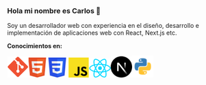 ### Hola mi nombre es Carlos 👋

Soy un desarrollador web con experiencia en el diseño, desarrollo e implementación de aplicaciones web con React, Next.js etc.
 
**Conocimientos en:**

<img src="img/Git_icon.svg" alt="git" width="50"><img src="img/HTML5_logo.svg" alt="git" width="42"><img src="img/CSS3_logo.svg" alt="git" width="50"><img src="img/JavaScript-logo.svg" alt="git" width="50"><img src="img/react.svg" alt="git" width="50"><img src="img/N-js.svg" alt="git" width="50"><img src="img/Python-logo.svg" alt="git" width="50">

<!--
**carlos1297/carlos1297** is a ✨ _special_ ✨ repository because its `README.md` (this file) appears on your GitHub profile.

Here are some ideas to get you started:

- 🔭 I’m currently working on ...
- 🌱 I’m currently learning ...
- 👯 I’m looking to collaborate on ...
- 🤔 I’m looking for help with ...
- 💬 Ask me about ...
- 📫 How to reach me: ...
- 😄 Pronouns: ...
- ⚡ Fun fact: ...
-->
